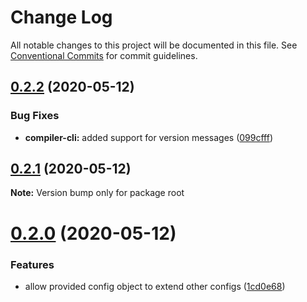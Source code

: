 # Change Log

All notable changes to this project will be documented in this file.
See [Conventional Commits](https://conventionalcommits.org) for commit guidelines.

## [0.2.2](https://github.com/zeravcic/custom-counter/compare/v0.2.1...v0.2.2) (2020-05-12)


### Bug Fixes

* **compiler-cli:** added support for version messages ([099cfff](https://github.com/zeravcic/custom-counter/commit/099cfffc789ea37015ec9922b4803b4e021c34cb))





## [0.2.1](https://github.com/zeravcic/custom-counter/compare/v0.2.0...v0.2.1) (2020-05-12)

**Note:** Version bump only for package root





# [0.2.0](https://github.com/zeravcic/custom-counter/compare/v0.0.1...v0.2.0) (2020-05-12)


### Features

* allow provided config object to extend other configs ([1cd0e68](https://github.com/zeravcic/custom-counter/commit/1cd0e688fcbbb19283ca0284ad240210c7c96dd0))
